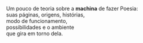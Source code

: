 Um pouco de teoria sobre a 
**machina** de fazer Poesia:  
suas páginas, origens, histórias,  
modo de funcionamento,  
possibilidades e o ambiente  
que gira em torno dela.